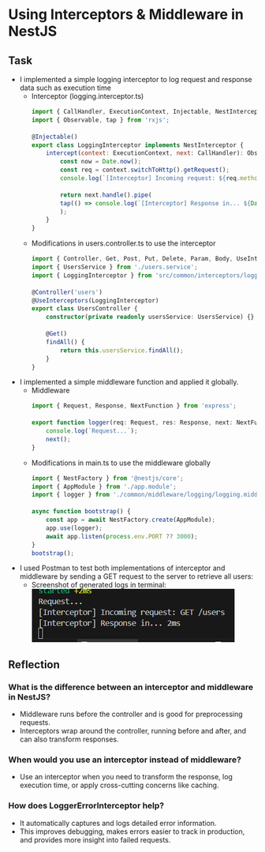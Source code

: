 # Using Interceptors & Middleware in NestJS

## Task
- I implemented a simple logging interceptor to log request and response data such as execution time
  - Interceptor (logging.interceptor.ts)
    ```javascript
    import { CallHandler, ExecutionContext, Injectable, NestInterceptor } from '@nestjs/common';
    import { Observable, tap } from 'rxjs';

    @Injectable()
    export class LoggingInterceptor implements NestInterceptor {
        intercept(context: ExecutionContext, next: CallHandler): Observable<any> {
            const now = Date.now();
            const req = context.switchToHttp().getRequest();
            console.log(`[Interceptor] Incoming request: ${req.method} ${req.url}`);

            return next.handle().pipe(
            tap(() => console.log(`[Interceptor] Response in... ${Date.now() - now}ms`)),
            );
        }
    }
    ```
  - Modifications in users.controller.ts to use the interceptor
    ```typescript
    import { Controller, Get, Post, Put, Delete, Param, Body, UseInterceptors } from '@nestjs/common';
    import { UsersService } from './users.service';
    import { LoggingInterceptor } from 'src/common/interceptors/logging/logging.interceptor';

    @Controller('users')
    @UseInterceptors(LoggingInterceptor)
    export class UsersController {
        constructor(private readonly usersService: UsersService) {}

        @Get()
        findAll() {
            return this.usersService.findAll();
        }
    }
    ```
- I implemented a simple middleware function and applied it globally.
  - Middleware
    ```javascript
    import { Request, Response, NextFunction } from 'express';

    export function logger(req: Request, res: Response, next: NextFunction) {
        console.log(`Request...`);
        next();
    }
    ```
  - Modifications in main.ts to use the middleware globally
    ```typescript
    import { NestFactory } from '@nestjs/core';
    import { AppModule } from './app.module';
    import { logger } from './common/middleware/logging/logging.middleware';

    async function bootstrap() {
        const app = await NestFactory.create(AppModule);
        app.use(logger);
        await app.listen(process.env.PORT ?? 3000);
    }
    bootstrap();
    ```
- I used Postman to test both implementations of interceptor and middleware by sending a GET request to the server to retrieve all users:
  - Screenshot of generated logs in terminal:
    ![Screenshot of generated logs in terminal](images/middleware_interceptor_evidence.png)

## Reflection

### What is the difference between an interceptor and middleware in NestJS?

- Middleware runs before the controller and is good for preprocessing requests.
- Interceptors wrap around the controller, running before and after, and can also transform responses.

### When would you use an interceptor instead of middleware?

- Use an interceptor when you need to transform the response, log execution time, or apply cross-cutting concerns like caching.

### How does LoggerErrorInterceptor help?

- It automatically captures and logs detailed error information.
- This improves debugging, makes errors easier to track in production, and provides more insight into failed requests.